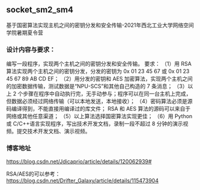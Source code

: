 ## socket_sm2_sm4
基于国密算法实现主机之间的密钥分发和安全传输-2021年西北工业大学网络空间学院暑期夏令营

### 设计内容与要求： 
编写一段程序，实现两个主机之间的密钥分发和安全传输。 要求： 
（1）用 RSA 算法实现两个主机之间的密钥分发，分发的密钥为 0x 01 23 45 67 或 0x 01 23 45 67 89 AB CD EF； 
（2）用分发的密钥和 AES 加密算法，实现两个主机之间的加密数据传输，测试数据是“NPU-SCS”和其他自己构造的 7 条消息； 
（3）以上 2 个步骤在程序中自动执行完，无手动参与；程序可以在同一台主机上完成，但数据必须经过网络传输（可以本地发送，本地接收）； 
（4）密码算法必须是源码编译得到，不能直接用编译过的库文件； RSA 和 AES 算法的源码可以来自于网络或其他任意渠道； 
（5）以上算法选择国密算法实现更佳；
（6）用 Python 或 C/C++语言实现程序，写出技术开发文档，录制一段不超过 8 分钟的演示视频。提交技术开发文档、演示视频。

### 博客地址
https://blog.csdn.net/Jdicaprio/article/details/120062939#

RSA/AES的可以参考：
https://blog.csdn.net/Drifter_Galaxy/article/details/115473904

